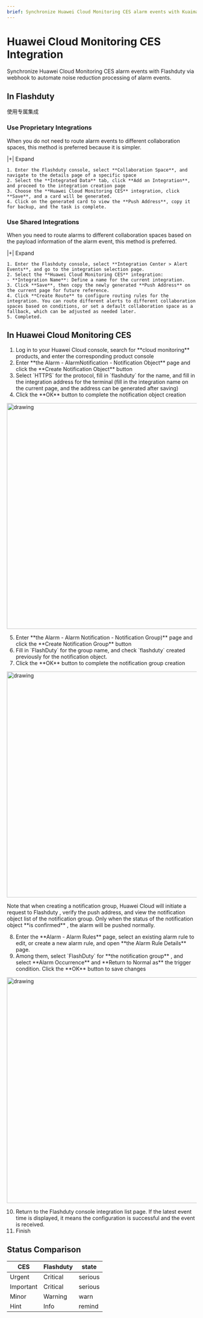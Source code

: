 ```yaml
---
brief: Synchronize Huawei Cloud Monitoring CES alarm events with Kuaimao Xinyun via webhook to automate noise reduction processing of alarm events"
---
```


# Huawei Cloud Monitoring CES Integration

Synchronize Huawei Cloud Monitoring CES alarm events with Flashduty via webhook to automate noise reduction processing of alarm events.

## In Flashduty
使用专属集成

### Use Proprietary Integrations

When you do not need to route alarm events to different collaboration spaces, this method is preferred because it is simpler.

|+| Expand

    1. Enter the Flashduty console, select **Collaboration Space**, and navigate to the details page of a specific space
    2. Select the **Integrated Data** tab, click **Add an Integration**, and proceed to the integration creation page
    3. Choose the **Huawei Cloud Monitoring CES** integration, click **Save**, and a card will be generated.
    4. Click on the generated card to view the **Push Address**, copy it for backup, and the task is complete.

### Use Shared Integrations

When you need to route alarms to different collaboration spaces based on the payload information of the alarm event, this method is preferred.

|+| Expand

    1. Enter the Flashduty console, select **Integration Center > Alert Events**, and go to the integration selection page.
    2. Select the **Huawei Cloud Monitoring CES** integration:
    - **Integration Name**: Define a name for the current integration.
    3. Click **Save**, then copy the newly generated **Push Address** on the current page for future reference.
    4. Click **Create Route** to configure routing rules for the integration. You can route different alerts to different collaboration spaces based on conditions, or set a default collaboration space as a fallback, which can be adjusted as needed later.
    5. Completed.

## In Huawei Cloud Monitoring CES
<div id="!"><ol><li>Log in to your Huawei Cloud console, search for **cloud monitoring** products, and enter the corresponding product console</li><li> Enter **the Alarm - AlarmNotification - Notification Object** page and click the **Create Notification Object** button</li><li> Select `HTTPS` for the protocol, fill in `flashduty` for the name, and fill in the integration address for the terminal (fill in the integration name on the current page, and the address can be generated after saving)</li><li> Click the **OK** button to complete the notification object creation</li></ol><img alt="drawing" width="600" src="https://fcdoc.github.io/img/zh/tgH1UDKys17VJAMsXbifQp-qYjXBKKOpusNdIiZJYbE.avif"><ol start="5"><li> Enter **the Alarm - Alarm Notification - Notification Group)** page and click the **Create Notification Group** button</li><li> Fill in `FlashDuty` for the group name, and check `flashduty` created previously for the notification object.</li><li> Click the **OK** button to complete the notification group creation</li></ol><img alt="drawing" width="600" src="https://fcdoc.github.io/img/zh/un2_U8J_auion76Ks570Tt6OQj1_akTliX0oX-a3QUQ.avif"><p> Note that when creating a notification group, Huawei Cloud will initiate a request to Flashduty , verify the push address, and view the notification object list of the notification group. Only when the status of the notification object **is confirmed** , the alarm will be pushed normally.</p><ol start="8"><li> Enter the **Alarm - Alarm Rules** page, select an existing alarm rule to edit, or create a new alarm rule, and open **the Alarm Rule Details** page.</li><li> Among them, select `FlashDuty` for **the notification group** , and select **Alarm Occurrence** and **Return to Normal as** the trigger condition. Click the **OK** button to save changes</li></ol><img alt="drawing" width="600" src="https://fcdoc.github.io/img/zh/XNjNCWbTfuFnsmavwkCyhMtG9DJNykfjqsIQiLG4Sj4.avif"><ol start="10"><li> Return to the Flashduty console integration list page. If the latest event time is displayed, it means the configuration is successful and the event is received.</li><li> Finish</li></ol></div>

## Status Comparison
<div class="md-block">

| CES  |  Flashduty  | state |
| ---- | -------- | ---- |
| Urgent | Critical | serious |
| Important | Critical | serious |
| Minor | Warning  | warn |
| Hint | Info     | remind |

</div>